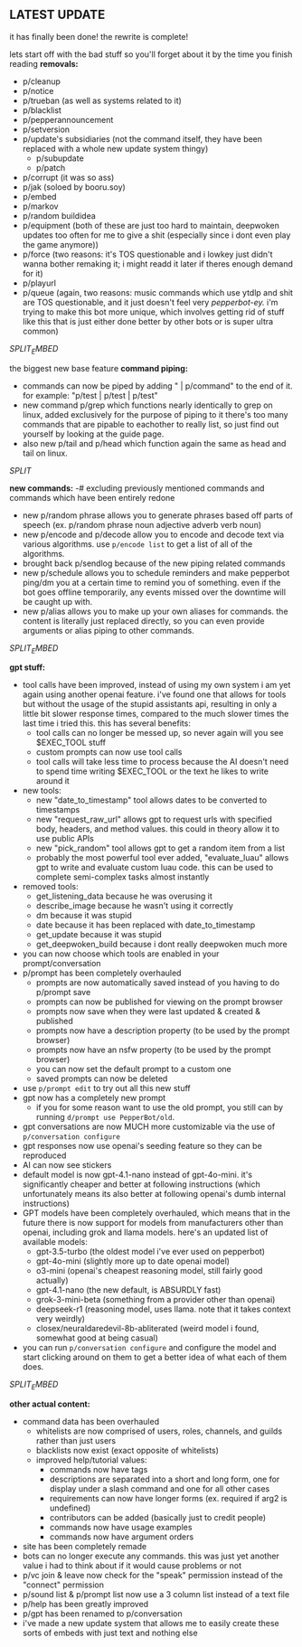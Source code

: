 LATEST UPDATE
---
it has finally been done! the rewrite is complete!

lets start off with the bad stuff so you'll forget about it by the time you finish reading
**removals:**
- p/cleanup
- p/notice
- p/trueban  (as well as systems related to it)
- p/blacklist
- p/pepperannouncement
- p/setversion
- p/update's subsidiaries (not the command itself, they have been replaced with a whole new update system thingy)
  - p/subupdate
  - p/patch
- p/corrupt (it was so ass)
- p/jak (soloed by booru.soy)
- p/embed
- p/markov
- p/random buildidea
- p/equipment (both of these are just too hard to maintain, deepwoken updates too often for me to give a shit (especially since i dont even play the game anymore))
- p/force (two reasons: it's TOS questionable and i lowkey just didn't wanna bother remaking it; i might readd it later if theres enough demand for it)
- p/playurl
- p/queue (again, two reasons: music commands which use ytdlp and shit are TOS questionable, and it just doesn't feel very *pepperbot-ey.* i'm trying to make this bot more unique, which involves getting rid of stuff like this that is just either done better by other bots or is super ultra common)

$SPLIT_EMBED$

the biggest new base feature
**command piping:**

- commands can now be piped by adding " | p/command" to the end of it. for example: "p/test | p/test | p/test"
- new command p/grep which functions nearly identically to grep on linux, added exclusively for the purpose of piping to it
  there's too many commands that are pipable to eachother to really list, so just find out yourself by looking at the guide page.
- also new p/tail and p/head which function again the same as head and tail on linux.

$SPLIT$

**new commands:**
-# excluding previously mentioned commands and commands which have been entirely redone

- new p/random phrase allows you to generate phrases based off parts of speech (ex. p/random phrase noun adjective adverb verb noun)
- new p/encode and p/decode allow you to encode and decode text via various algorithms. use `p/encode list` to get a list of all of the algorithms.
- brought back p/sendlog because of the new piping related commands
- new p/schedule allows you to schedule reminders and make pepperbot ping/dm you at a certain time to remind you of something. even if the bot goes offline temporarily, any events missed over the downtime will be caught up with.
- new p/alias allows you to make up your own aliases for commands. the content is literally just replaced directly, so you can even provide arguments or alias piping to other commands.

$SPLIT_EMBED$

**gpt stuff:**

- tool calls have been improved, instead of using my own system i am yet again using another openai feature. i've found one that allows for tools but without the usage of the stupid assistants api, resulting in only a little bit slower response times, compared to the much slower times the last time i tried this. this has several benefits:
  - tool calls can no longer be messed up, so never again will you see $EXEC_TOOL stuff
  - custom prompts can now use tool calls
  - tool calls will take less time to process because the AI doesn't need to spend time writing $EXEC_TOOL or the text he likes to write around it
- new tools:
  - new "date_to_timestamp" tool allows dates to be converted to timestamps
  - new "request_raw_url" allows gpt to request urls with specified body, headers, and method values. this could in theory allow it to use public APIs
  - new "pick_random" tool allows gpt to get a random item from a list
  - probably the most powerful tool ever added, "evaluate_luau" allows gpt to write and evaluate custom luau code. this can be used to complete semi-complex tasks almost instantly
- removed tools:
  - get_listening_data because he was overusing it
  - describe_image because he wasn't using it correctly
  - dm because it was stupid
  - date because it has been replaced with date_to_timestamp
  - get_update because it was stupid
  - get_deepwoken_build because i dont really deepwoken much more
- you can now choose which tools are enabled in your prompt/conversation
- p/prompt has been completely overhauled
  - prompts are now automatically saved instead of you having to do p/prompt save
  - prompts can now be published for viewing on the prompt browser
  - prompts now save when they were last updated & created & published
  - prompts now have a description property (to be used by the prompt browser)
  - prompts now have an nsfw property (to be used by the prompt browser)
  - you can now set the default prompt to a custom one
  - saved prompts can now be deleted
- use `p/prompt edit` to try out all this new stuff
- gpt now has a completely new prompt
  - if you for some reason want to use the old prompt, you still can by running `d/prompt use PepperBot/old`.
- gpt conversations are now MUCH more customizable via the use of `p/conversation configure`
- gpt responses now use openai's seeding feature so they can be reproduced
- AI can now see stickers
- default model is now gpt-4.1-nano instead of gpt-4o-mini. it's significantly cheaper and better at following instructions (which unfortunately means its also better at following openai's dumb internal instructions)
- GPT models have been completely overhauled, which means that in the future there is now support for models from manufacturers other than openai, including grok and llama models. here's an updated list of available models:
  - gpt-3.5-turbo (the oldest model i've ever used on pepperbot)
  - gpt-4o-mini (slightly more up to date openai model)
  - o3-mini (openai's cheapest reasoning model, still fairly good actually)
  - gpt-4.1-nano (the new default, is ABSURDLY fast)
  - grok-3-mini-beta (something from a provider other than openai)
  - deepseek-r1 (reasoning model, uses llama. note that it takes context very weirdly)
  - closex/neuraldaredevil-8b-abliterated (weird model i found, somewhat good at being casual)
- you can run `p/conversation configure` and configure the model and start clicking around on them to get a better idea of what each of them does.

$SPLIT_EMBED$

**other actual content:**

- command data has been overhauled
  - whitelists are now comprised of users, roles, channels, and guilds rather than just users
  - blacklists now exist (exact opposite of whitelists)
  - improved help/tutorial values:
    - commands now have tags
    - descriptions are separated into a short and long form, one for display under a slash command and one for all other cases
    - requirements can now have longer forms (ex. required if arg2 is undefined)
    - contributors can be added (basically just to credit people)
    - commands now have usage examples
    - commands now have argument orders
- site has been completely remade
- bots can no longer execute any commands. this was just yet another value i had to think about if it would cause problems or not
- p/vc join & leave now check for the "speak" permission instead of the "connect" permission
- p/sound list & p/prompt list now use a 3 column list instead of a text file
- p/help has been greatly improved
- p/gpt has been renamed to p/conversation
- i've made a new update system that allows me to easily create these sorts of embeds with just text and nothing else